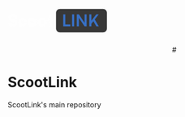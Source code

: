 <svg class="align: center;" width="320" height="110" viewBox="0 0 947 185" fill="none" xmlns="http://www.w3.org/2000/svg">
  <path d="M282 23C282 10.2975 292.297 0 305 0H556C568.703 0 579 10.2975 579 23V115C579 127.703 568.703 138 556 138H305C292.297 138 282 127.703 282 115V23Z" fill="#121212" fill-opacity="0.84"/>
  <path d="M3.456 51.6C3.456 38.736 14.304 29.616 29.568 29.616C44.832 29.616 54.432 38.064 54.432 51.504H38.976C38.976 46.512 35.232 43.44 29.376 43.44C23.04 43.44 19.008 46.32 19.008 51.024C19.008 55.344 21.216 57.456 26.208 58.512L36.864 60.72C49.536 63.312 55.584 69.36 55.584 80.592C55.584 94.32 44.832 103.248 28.512 103.248C12.672 103.248 2.4 94.704 2.4 81.36H17.856C17.856 86.544 21.696 89.424 28.608 89.424C35.616 89.424 40.032 86.64 40.032 82.128C40.032 78.192 38.208 76.176 33.504 75.216L22.656 73.008C9.984 70.416 3.456 63.216 3.456 51.6ZM61.476 77.808C61.476 63.024 71.652 52.464 86.052 52.464C100.26 52.464 109.668 60.24 110.628 72.816H95.748C94.692 68.016 91.716 65.712 86.628 65.712C80.388 65.712 76.356 70.416 76.356 77.808C76.356 85.488 80.1 90 86.436 90C91.62 90 94.788 87.6 95.748 82.896H110.628C109.668 94.992 99.876 103.248 86.436 103.248C71.268 103.248 61.476 93.168 61.476 77.808ZM116.132 77.904C116.132 62.736 127.268 52.56 142.628 52.56C157.892 52.56 169.028 62.736 169.028 77.904C169.028 93.072 157.892 103.152 142.628 103.152C127.268 103.152 116.132 93.072 116.132 77.904ZM131.012 77.808C131.012 85.104 135.716 89.904 142.628 89.904C149.444 89.904 154.148 85.104 154.148 77.808C154.148 70.608 149.444 65.808 142.628 65.808C135.716 65.808 131.012 70.608 131.012 77.808ZM175.007 77.904C175.007 62.736 186.143 52.56 201.503 52.56C216.767 52.56 227.903 62.736 227.903 77.904C227.903 93.072 216.767 103.152 201.503 103.152C186.143 103.152 175.007 93.072 175.007 77.904ZM189.887 77.808C189.887 85.104 194.591 89.904 201.503 89.904C208.319 89.904 213.023 85.104 213.023 77.808C213.023 70.608 208.319 65.808 201.503 65.808C194.591 65.808 189.887 70.608 189.887 77.808ZM255.398 102H240.614V66.288H231.494V54H240.614V39.12H255.398V54H264.518V66.288H255.398V102Z" fill="#FEFEFE"/>
  <path d="M336.064 31.824V90.672H365.44V102H323.776V31.824H336.064ZM387.72 31.824V102H375.432V31.824H387.72ZM415.372 102H403.276V31.824H415.468L448.396 81.552V31.824H460.492V102H448.396L415.372 52.272V102ZM488.314 31.824V68.688L516.73 31.824H531.226L507.994 61.776L531.514 102H517.306L499.93 72.144L488.314 87.024V102H476.026V31.824H488.314Z" fill="#3770C6"/>
                </svg>
# <h1 style="align: center;">ScootLink</h1>
ScootLink's main repository
